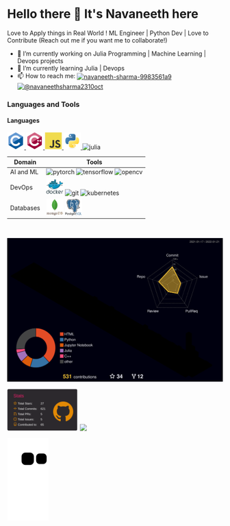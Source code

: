 # Hello there 👋 It's Navaneeth here

Love to Apply things in Real World !
ML Engineer | Python Dev | Love to Contribute (Reach out me if you want me to collaborate!)


- 🔭 I’m currently working on Julia Programming | Machine Learning | Devops projects
- 🌱 I’m currently learning Julia | Devops 
- 📫 How to reach me:  <a href="https://linkedin.com/in/navaneeth-sharma-9983561a9" target="blank"><img align="center" src="https://raw.githubusercontent.com/rahuldkjain/github-profile-readme-generator/master/src/images/icons/Social/linked-in-alt.svg" alt="navaneeth-sharma-9983561a9" height="15" width="15" /></a>
<a href="https://navaneethsharma.medium.com/" target="blank"><img align="center" src="https://raw.githubusercontent.com/rahuldkjain/github-profile-readme-generator/master/src/images/icons/Social/medium.svg" alt="@navaneethsharma2310oct" height="15" width="15" /></a>

<!-- - 👯 I’m looking to collaborate on  -->
<!-- - 🤔 I’m looking for help with ... -->
<!-- - 💬 Ask me about ... -->

<!-- - 😄 Pronouns: ... -->
<!-- - ⚡ Fun fact: ... -->


### Languages and Tools

#### Languages 
<p align="left"> <a href="https://www.cprogramming.com/" target="_blank" rel="noreferrer"> <img src="https://raw.githubusercontent.com/devicons/devicon/master/icons/c/c-original.svg" alt="c" width="40" height="40"/> </a> <a href="https://www.w3schools.com/cpp/" target="_blank" rel="noreferrer"> <img src="https://raw.githubusercontent.com/devicons/devicon/master/icons/cplusplus/cplusplus-original.svg" alt="cplusplus" width="40" height="40"/> </a> <a href="https://developer.mozilla.org/en-US/docs/Web/JavaScript" target="_blank" rel="noreferrer"> <img src="https://raw.githubusercontent.com/devicons/devicon/master/icons/javascript/javascript-original.svg" alt="javascript" width="40" height="40"/> </a> <a href="https://www.python.org" target="_blank" rel="noreferrer"> <img src="https://raw.githubusercontent.com/devicons/devicon/master/icons/python/python-original.svg" alt="python" width="40" height="40"/> </a> <img src="https://dashboard.snapcraft.io/site_media/appmedia/2019/06/743164.png" alt="julia" width="40" height="40"/> </p>

Domain |  Tools |
-------|--------|
AI and ML  |   <img src="https://www.vectorlogo.zone/logos/pytorch/pytorch-icon.svg" alt="pytorch" width="40" height="40"/> <img src="https://www.vectorlogo.zone/logos/tensorflow/tensorflow-icon.svg" alt="tensorflow" width="40" height="40"/> <img src="https://www.vectorlogo.zone/logos/opencv/opencv-icon.svg" alt="opencv" width="40" height="40"/> |
DevOps  |  <img src="https://raw.githubusercontent.com/devicons/devicon/master/icons/docker/docker-original-wordmark.svg" alt="docker" width="40" height="40"/>  <img src="https://www.vectorlogo.zone/logos/git-scm/git-scm-icon.svg" alt="git" width="40" height="40"/> <img src="https://www.vectorlogo.zone/logos/kubernetes/kubernetes-icon.svg" alt="kubernetes" width="40" height="40"/> | 
Databases | <img src="https://raw.githubusercontent.com/devicons/devicon/master/icons/mongodb/mongodb-original-wordmark.svg" alt="mongodb" width="40" height="40"/>  <img src="https://raw.githubusercontent.com/devicons/devicon/master/icons/postgresql/postgresql-original-wordmark.svg" alt="postgresql" width="40" height="40"/> |




<!-- <p align="left"> <a href="https://getbootstrap.com" target="_blank"> <img src="https://raw.githubusercontent.com/devicons/devicon/master/icons/bootstrap/bootstrap-plain-wordmark.svg" alt="bootstrap" width="40" height="40"/> </a> <a href="https://www.w3schools.com/cpp/" target="_blank"> <img src="https://raw.githubusercontent.com/devicons/devicon/master/icons/cplusplus/cplusplus-original.svg" alt="cplusplus" width="40" height="40"/> </a> <a href="https://www.w3schools.com/css/" target="_blank"> <img src="https://raw.githubusercontent.com/devicons/devicon/master/icons/css3/css3-original-wordmark.svg" alt="css3" width="40" height="40"/> </a> <a href="https://www.djangoproject.com/" target="_blank"> <img src="https://raw.githubusercontent.com/devicons/devicon/master/icons/django/django-original.svg" alt="django" width="40" height="40"/> </a> <a href="https://flask.palletsprojects.com/" target="_blank"> <img src="https://www.vectorlogo.zone/logos/pocoo_flask/pocoo_flask-icon.svg" alt="flask" width="40" height="40"/> </a> <a href="https://heroku.com" target="_blank"> <img src="https://www.vectorlogo.zone/logos/heroku/heroku-icon.svg" alt="heroku" width="40" height="40"/> </a> <a href="https://www.w3.org/html/" target="_blank"> <img src="https://raw.githubusercontent.com/devicons/devicon/master/icons/html5/html5-original-wordmark.svg" alt="html5" width="40" height="40"/> </a> <a href="https://developer.mozilla.org/en-US/docs/Web/JavaScript" target="_blank"> <img src="https://raw.githubusercontent.com/devicons/devicon/master/icons/javascript/javascript-original.svg" alt="javascript" width="40" height="40"/> </a> <a href="https://www.mathworks.com/" target="_blank"> <img src="https://upload.wikimedia.org/wikipedia/commons/2/21/Matlab_Logo.png" alt="matlab" width="40" height="40"/> </a> <a href="https://www.mongodb.com/" target="_blank"> <img src="https://raw.githubusercontent.com/devicons/devicon/master/icons/mongodb/mongodb-original-wordmark.svg" alt="mongodb" width="40" height="40"/> </a> <a href="https://www.mysql.com/" target="_blank"> <img src="https://raw.githubusercontent.com/devicons/devicon/master/icons/mysql/mysql-original-wordmark.svg" alt="mysql" width="40" height="40"/> </a> <a href="https://nodejs.org" target="_blank"> <img src="https://raw.githubusercontent.com/devicons/devicon/master/icons/nodejs/nodejs-original-wordmark.svg" alt="nodejs" width="40" height="40"/> </a> <a href="https://opencv.org/" target="_blank"> <img src="https://www.vectorlogo.zone/logos/opencv/opencv-icon.svg" alt="opencv" width="40" height="40"/> </a> <a href="https://www.postgresql.org" target="_blank"> <img src="https://raw.githubusercontent.com/devicons/devicon/master/icons/postgresql/postgresql-original-wordmark.svg" alt="postgresql" width="40" height="40"/> </a> <a href="https://www.python.org" target="_blank"> <img src="https://raw.githubusercontent.com/devicons/devicon/master/icons/python/python-original.svg" alt="python" width="40" height="40"/> </a> <a href="https://pytorch.org/" target="_blank"> <img src="https://www.vectorlogo.zone/logos/pytorch/pytorch-icon.svg" alt="pytorch" width="40" height="40"/> </a> <a href="https://scikit-learn.org/" target="_blank"> <img src="https://upload.wikimedia.org/wikipedia/commons/0/05/Scikit_learn_logo_small.svg" alt="scikit_learn" width="40" height="40"/> </a> <a href="https://www.tensorflow.org" target="_blank"> <img src="https://www.vectorlogo.zone/logos/tensorflow/tensorflow-icon.svg" alt="tensorflow" width="40" height="40"/> </a> </p> -->

<br>

![](https://github.com/Navaneeth-Sharma/Navaneeth-Sharma/blob/main/profile-3d-contrib/profile-night-rainbow.svg)

<!-- [![Profile Details](https://raw.githubusercontent.com/Navaneeth-Sharma/Navaneeth-Sharma/main/profile-summary-card-output/monokai/0-profile-details.svg)](https://github.com/vn7n24fzkq/github-profile-summary-cards) -->
<!-- [![Repositories per language](https://raw.githubusercontent.com/Navaneeth-Sharma/Navaneeth-Sharma/main/profile-summary-card-output/monokai/1-repos-per-language.svg)](https://github.com/vn7n24fzkq/github-profile-summary-cards)  -->
<!-- [![Summary](https://raw.githubusercontent.com/Navaneeth-Sharma/Navaneeth-Sharma/main/profile-summary-card-output/monokai/3-stats.svg)](https://github.com/vn7n24fzkq/github-profile-summary-cards)  -->
<!-- [![GitHub Streak](https://github-readme-streak-stats.herokuapp.com?user=Navaneeth-Sharma&theme=buefy-dark&hide_border=true&date_format=M%20j%5B%2C%20Y%5D)](https://git.io/streak-stats) -->

<p>
  <img width="33%" src="https://raw.githubusercontent.com/Navaneeth-Sharma/Navaneeth-Sharma/main/profile-summary-card-output/monokai/3-stats.svg">
  <img width="50%" src="https://github-readme-streak-stats.herokuapp.com?user=Navaneeth-Sharma&theme=buefy-dark&hide_border=true&date_format=M%20j%5B%2C%20Y%5D">
</p>
<!-- [![](https://raw.githubusercontent.com/Navaneeth-Sharma/Navaneeth-Sharma/main/profile-summary-card-output/monokai/2-most-commit-language.svg)](https://github.com/vn7n24fzkq/github-profile-summary-cards) -->

<!-- [![](https://raw.githubusercontent.com/Navaneeth-Sharma/Navaneeth-Sharma/main/profile-summary-card-output/monokai/4-productive-time.svg)](https://github.com/vn7n24fzkq/github-profile-summary-cards) -->



[![Snake contribution](https://github.com/Navaneeth-Sharma/Navaneeth-Sharma/blob/output/github-contribution-grid-snake.svg)]()

<!-- ![](https://github-profile-summary-cards.vercel.app/api/cards/profile-details?navaneeth-sharma=vn7n24fzkq&theme=vue) -->



<!-- <p>&nbsp;<img align="center" src="https://github-readme-stats.vercel.app/api?username=navaneeth-sharma&show_icons=true&locale=en" width="55%" alt="navaneeth-sharma" >
  
</p> -->

<!-- <p align="center"><img align="center" src="https://github-readme-stats.vercel.app/api?username=navaneeth-sharma&theme=gruvbox&show_icons=true" alt="navaneeth-sharma" /></p> -->

<!-- <p>
  ![Navaneeth's ](https://github-readme-stats.vercel.app/api?username=navaneeth-sharma&theme=gruvbox&show_icons=true)
</p> -->

<!-- [![Top Langs](https://github-readme-stats.vercel.app/api/top-langs/?username=navaneeth-sharma&hide=jupyter%20notebook)] -->
<!-- [![Navaneeth's wakatime stats](https://github-readme-stats.vercel.app/api/wakatime?username=navaneeth-sharma)](https://github.com/navaneeth-sharma/github-readme-stats) -->

<!-- [![Top Langs](https://github-readme-stats.vercel.app/api/top-langs/?username=navaneeth-sharma&langs_count=8&hide=jupyter%20notebook)](https://github.com/navaneeth-sharma/github-readme-stats) -->

<!-- [![Top Langs](https://github-readme-stats.vercel.app/api/top-langs/?username=anuraghazra&langs_count=8)](https://github.com/anuraghazra/github-readme-stats) -->

<!-- **Navaneeth-Sharma/Navaneeth-Sharma** is a ✨ _special_ ✨ repository because its `README.md` (this file) appears on your GitHub profile. -->

<!-- Here are some ideas to get you started: -->
